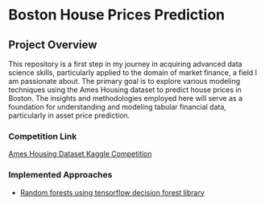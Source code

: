 # Boston House Prices Prediction

## Project Overview

This repository is a first step in my journey in acquiring advanced data science skills, particularly applied to the domain of market finance, a field I am passionate about. The primary goal is to explore various modeling techniques using the Ames Housing dataset to predict house prices in Boston. The insights and methodologies employed here will serve as a foundation for understanding and modeling tabular financial data, particularly in asset price prediction.

### Competition Link
[Ames Housing Dataset Kaggle Competition](https://www.kaggle.com/competitions/house-prices-advanced-regression-techniques)

### Implemented Approaches
- [Random forests using tensorflow decision forest library](https://github.com/Ara-ban/House-Prices-Kaggle-competition/blob/main/tensorflow_randomForest.ipynb)

